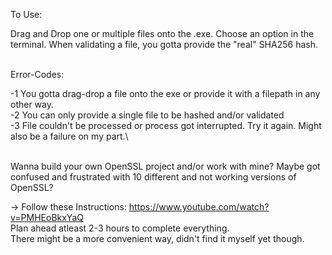 To Use:

  Drag and Drop one or multiple files onto the .exe.
  Choose an option in the terminal.
  When validating a file, you gotta provide the "real" SHA256 hash.

</br>
Error-Codes:

  -1  You gotta drag-drop a file onto the exe or provide it with a filepath in any other way.\
  -2  You can only provide a single file to be hashed and/or validated\
  -3  File couldn't be processed or process got interrupted. Try it again. Might also be a failure on my part.\

</br>
Wanna build your own OpenSSL project and/or work with mine?
Maybe got confused and frustrated with 10 different and not working versions of OpenSSL?

->  Follow these Instructions: https://www.youtube.com/watch?v=PMHEoBkxYaQ <br />
    Plan ahead atleast 2-3 hours to complete everything.\
    There might be a more convenient way, didn't find it myself yet though.
